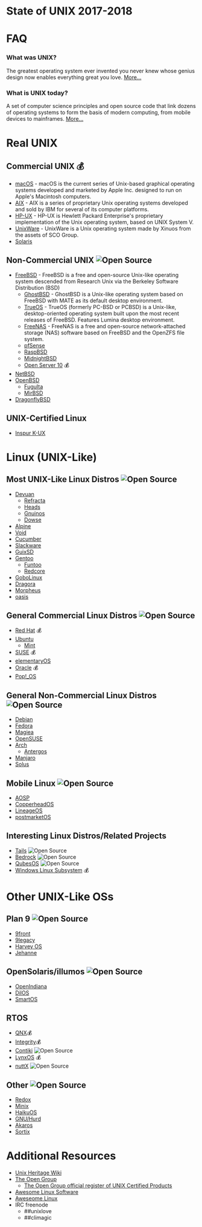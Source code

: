 # State of UNIX 2017-2018

# FAQ

###  What was UNIX?

The greatest operating system ever invented you never knew whose genius design now enables everything great you love. [More...](https://en.wikipedia.org/wiki/History_of_Unix)

### What is UNIX today?

A set of computer science principles and open source code that link dozens of operating systems to form the basis of modern computing, from mobile devices to mainframes. [More...](https://en.wikipedia.org/wiki/Unix#Impact)

# Real UNIX

## Commercial UNIX 💰

* [macOS](https://www.apple.com/macos/) - macOS is the current series of Unix-based graphical operating systems developed and marketed by Apple Inc. designed to run on Apple's Macintosh computers.
* [AIX](https://www.ibm.com/power/operating-systems/aix) - AIX is a series of proprietary Unix operating systems developed and sold by IBM for several of its computer platforms. 
* [HP-UX](https://www.hpe.com/us/en/servers/hp-ux.html) - HP-UX is  Hewlett Packard Enterprise's proprietary implementation of the Unix operating system, based on UNIX System V.
* [UnixWare](https://www.xinuos.com) - UnixWare is a Unix operating system made by Xinuos from the assets of SCO Group.
* [Solaris](https://www.oracle.com/solaris/solaris11/index.html) 

## Non-Commercial UNIX ![Open Source][OSS Icon]

* [FreeBSD](https://www.freebsd.org) - FreeBSD is a free and open-source Unix-like operating system descended from Research Unix via the Berkeley Software Distribution (BSD)
	* [GhostBSD](http://www.ghostbsd.org) - GhostBSD is a Unix-like operating system based on FreeBSD with MATE as its default desktop environment.
	* [TrueOS](https://www.trueos.org) - TrueOS (formerly PC-BSD or PCBSD) is a Unix-like, desktop-oriented operating system built upon the most recent releases of FreeBSD. Features Lumina desktop environment.
	* [FreeNAS](http://www.freenas.org) - FreeNAS is a free and open-source network-attached storage (NAS) software based on FreeBSD and the OpenZFS file system.
	* [pfSense](https://www.pfsense.org)
	* [RaspBSD](http://www.raspbsd.org) 
	* [MidnightBSD](http://www.midnightbsd.org)
	* [Open Server 10](https://www.xinuos.com/menu-products/openserver-10) 💰
* [NetBSD](https://www.netbsd.org) 
* [OpenBSD](http://www.openbsd.org) 
	* [FuguIta](http://fuguita.org/?FuguIta) 
	* [MirBSD](http://www.mirbsd.org) 
* [DragonflyBSD](https://www.dragonflybsd.org) 

## UNIX-Certified Linux

* [Inspur K-UX](http://www.inspursystems.com/product/32-way-system/) 

# Linux (UNIX-Like)

## Most UNIX-Like Linux Distros ![Open Source][OSS Icon]

* [Devuan](https://devuan.org)
	* [Refracta](http://www.ibiblio.org/refracta/)
	* [Heads](https://heads.dyne.org/about.html)
	* [Gnuinos](http://gnuinos.org/)
	* [Dowse](http://dowse.eu/download.html)
* [Alpine](https://alpinelinux.org) 
* [Void](https://www.voidlinux.eu)
* [Cucumber](http://cucumberlinux.com)
* [Slackware](http://www.slackware.com)
* [GuixSD](https://www.gnu.org/software/guix/)
* [Gentoo](https://www.gentoo.org)
	* [Funtoo](https://www.funtoo.org/Welcome)
	* [Redcore](https://redcorelinux.org)
* [GoboLinux](https://www.gobolinux.org)
* [Dragora](https://www.dragora.org/)
* [Morpheus](https://morpheus.2f30.org)
* [oasis](https://github.com/michaelforney/oasis)

## General Commercial Linux Distros ![Open Source][OSS Icon]

* [Red Hat](https://www.redhat.com) 💰
* [Ubuntu](https://ubuntu.com)
	* [Mint](https://linuxmint.com)
* [SUSE](https://www.suse.com) 💰
* [elementaryOS](https://elementary.io)
* [Oracle](https://www.oracle.com/linux/) 💰
* [Pop!_OS](https://system76.com/pop)

## General Non-Commercial Linux Distros ![Open Source][OSS Icon]

* [Debian](https://www.debian.org)
* [Fedora](https://getfedora.org)
* [Magiea](https://www.mageia.org)
* [OpenSUSE](https://www.opensuse.org)
* [Arch](https://www.archlinux.org)
	* [Antergos](https://antergos.com)
* [Manjaro](https://manjaro.org)
* [Solus](https://solus-project.com)

## Mobile Linux ![Open Source][OSS Icon]

* [AOSP](https://source.android.com)
* [CopperheadOS](https://copperhead.co/android/)
* [LineageOS](https://lineageos.org)
* [postmarketOS](https://postmarketos.org)

## Interesting Linux Distros/Related Projects 

* [Tails](https://tails.boum.org) ![Open Source][OSS Icon]
* [Bedrock](https://bedrocklinux.org/) ![Open Source][OSS Icon]
* [QubesOS](https://www.qubes-os.org) ![Open Source][OSS Icon]
* [Windows Linux Subsystem](https://msdn.microsoft.com/en-us/commandline/wsl/faq) 💰

# Other UNIX-Like OSs

## Plan 9 ![Open Source][OSS Icon]

* [9front](http://9front.org)
* [9legacy](http://9legacy.org)
* [Harvey OS](https://harvey-os.org)
* [Jehanne](http://jehanne.io)

## OpenSolaris/illumos ![Open Source][OSS Icon]

* [OpenIndiana](https://www.openindiana.org)
* [DilOS](http://www.dilos.org)
* [SmartOS](https://www.joyent.com/smartos)

## RTOS

* [QNX](https://blackberry.qnx.com/en)💰
* [Integrity](https://www.ghs.com/products/rtos/integrity.html)💰
* [Contiki](http://contiki-os.org) ![Open Source][OSS Icon]
* [LynxOS](http://www.lynx.com/products/real-time-operating-systems/lynxos-rtos/) 💰
* [nuttX](http://nuttx.org) ![Open Source][OSS Icon]

## Other ![Open Source][OSS Icon]

* [Redox](https://www.redox-os.org)
* [Minix](http://www.minix3.org)
* [HaikuOS](https://www.haiku-os.org)
* [GNU/Hurd](https://www.gnu.org/software/hurd/hurd.html)
* [Akaros](https://github.com/brho/akaros)
* [Sortix](https://sortix.org) 

# Additional Resources

* [Unix Heritage Wiki](http://wiki.tuhs.org/doku.php?id=start)
* [The Open Group](http://www.opengroup.org)
	* [The Open Group official register of UNIX Certified Products](https://www.opengroup.org/openbrand/register/)
* [Awesome Linux Software](https://github.com/LewisVo/Awesome-Linux-Software)
* [Aweseome Linux](https://github.com/aleksandar-todorovic/awesome-linux)
* IRC freenode
	* ##unixlove
	* ##climagic

[OSS Icon]: https://cdn.rawgit.com/iCHAIT/awesome-osx/master/media/oss.svg

